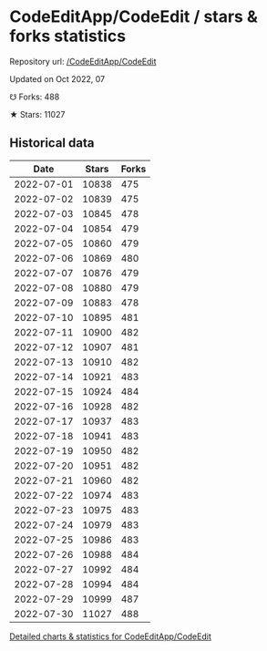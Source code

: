 # CodeEditApp/CodeEdit / stars & forks statistics

Repository url: [/CodeEditApp/CodeEdit](https://github.com/CodeEditApp/CodeEdit)

Updated on Oct 2022, 07

☋ Forks: 488

★ Stars: 11027

## Historical data
| Date | Stars | Forks |
|------|-------|-------|
| 2022-07-01 | 10838 | 475 | 
| 2022-07-02 | 10839 | 475 | 
| 2022-07-03 | 10845 | 478 | 
| 2022-07-04 | 10854 | 479 | 
| 2022-07-05 | 10860 | 479 | 
| 2022-07-06 | 10869 | 480 | 
| 2022-07-07 | 10876 | 479 | 
| 2022-07-08 | 10880 | 479 | 
| 2022-07-09 | 10883 | 478 | 
| 2022-07-10 | 10895 | 481 | 
| 2022-07-11 | 10900 | 482 | 
| 2022-07-12 | 10907 | 481 | 
| 2022-07-13 | 10910 | 482 | 
| 2022-07-14 | 10921 | 483 | 
| 2022-07-15 | 10924 | 484 | 
| 2022-07-16 | 10928 | 482 | 
| 2022-07-17 | 10937 | 483 | 
| 2022-07-18 | 10941 | 483 | 
| 2022-07-19 | 10950 | 482 | 
| 2022-07-20 | 10951 | 482 | 
| 2022-07-21 | 10960 | 482 | 
| 2022-07-22 | 10974 | 483 | 
| 2022-07-23 | 10975 | 483 | 
| 2022-07-24 | 10979 | 483 | 
| 2022-07-25 | 10986 | 483 | 
| 2022-07-26 | 10988 | 484 | 
| 2022-07-27 | 10992 | 484 | 
| 2022-07-28 | 10994 | 484 | 
| 2022-07-29 | 10999 | 487 | 
| 2022-07-30 | 11027 | 488 | 


[Detailed charts & statistics for CodeEditApp/CodeEdit](https://reviewgithub.com/rep/CodeEditApp/CodeEdit)
